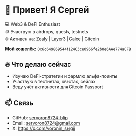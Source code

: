 # 👋 Привет! Я Сергей  

💻 Web3 & DeFi Enthusiast  
🪙 Участвую в airdrops, quests, testnets  
🌐 Активен на: Zealy | Layer3 | Galxe | Gitcoin  

**Мой кошелёк:** `0x6c649869544f124C3ce0966fe2b0e6AAe774aCFB`  

## 🔥 Что делаю сейчас
- Изучаю DeFi-стратегии и фармлю альфа-поинты  
- Участвую в тестнетах, квестах, сейлах
- Веду учёт активности для Gitcoin Passport  

## 📫 Связь
- GitHub: [servoron8724-blip](https://github.com/servoron8724-blip)
- Email: servoron8724@gmail.com
- X: https://x.com/voronin_sergii 



